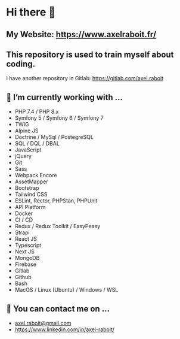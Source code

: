 Hi there 👋
===========

My Website: https://www.axelraboit.fr/
-----------------------------------------------------

This repository is used to train myself about coding.
-----------------------------------------------------

I have another repository in Gitlab: https://gitlab.com/axel.raboit

🔭 I’m currently working with ...
------------------------------

- PHP 7.4 / PHP 8.x
- Symfony 5 / Symfony 6 / Symfony 7
- TWIG
- Alpine JS
- Doctrine / MySql / PostegreSQL
- SQL / DQL / DBAL
- JavaScript
- jQuery
- Git
- Sass
- Webpack Encore
- AssetMapper
- Bootstrap
- Tailwind CSS
- ESLint, Rector, PHPStan, PHPUnit
- API Platform
- Docker
- CI / CD
- Redux / Redux Toolkit / EasyPeasy
- Strapi
- React JS
- Typescript
- Next JS
- MongoDB
- Firebase
- Gitlab
- Github
- Bash
- MacOS / Linux (Ubuntu) / Windows / WSL

👯 You can contact me on ...
-------------------------

- axel.raboit@gmail.com
- https://www.linkedin.com/in/axel-raboit/
